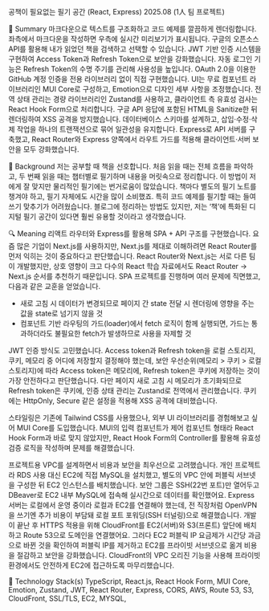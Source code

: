 공책이 필요없는 필기 공간 (React, Express)
2025.08 (1人 팀 프로젝트)

📌 Summary
마크다운으로 텍스트를 구조화하고 코드 예제를 깔끔하게 렌더링합니다. 좌측에서 마크다운을 작성하면 우측에 실시간 미리보기가 표시됩니다.
구글의 오픈소스 API를 활용해 내가 읽었던 책을 검색하고 선택할 수 있습니다.
JWT 기반 인증 시스템을 구현하여 Access Token과 Refresh Token으로 보안을 강화했습니다. 자동 로그인 기능은 Refresh Token의 수명 주기를 관리해 사용성을 높입니다.
OAuth 2.0을 이용한 GitHub 계정 인증을 전용 라이브러리 없이 직접 구현했습니다.
UI는 무료 컴포넌트 라이브러리인 MUI Core로 구성하고, Emotion으로 디자인 세부 사항을 조정했습니다.
전역 상태 관리는 경량 라이브러리인 Zustand를 사용하고, 클라이언트 측 유효성 검사는 React Hook Form으로 처리합니다.
구글 API 응답에 포함된 HTML을 Sanitize한 뒤 렌더링하여 XSS 공격을 방지했습니다.
데이터베이스 스키마를 설계하고, 삽입·수정·삭제 작업을 하나의 트랜잭션으로 묶어 일관성을 유지합니다.
Express로 API 서버를 구축했고, React Router와 Express 양쪽에서 라우트 가드를 적용해 클라이언트·서버 보안을 모두 강화했습니다.

🤔 Background
저는 공부할 때 책을 선호합니다. 
처음 읽을 때는 전체 흐름을 파악하고, 두 번째 읽을 때는 챕터별로 필기하며 내용을 머릿속으로 정리합니다. 
이 방법이 저에게 잘 맞지만 물리적인 필기에는 번거로움이 많았습니다. 
책마다 별도의 필기 노트를 챙겨야 하고, 필기 자체에도 시간을 많이 소비했죠. 
특히 코드 예제를 필기할 때는 들여쓰기 맞추기가 어려웠습니다. 
블로그에 정리하는 방법도 있지만, 저는 ‘책’에 특화된 디지털 필기 공간이 있다면 훨씬 유용할 것이라고 생각했습니다.

🔍 Meaning
리액트 라우터와 Express를 활용해 SPA + API 구조를 구현했습니다.
요즘 많은 기업이 Next.js를 사용하지만, Next.js를 제대로 이해하려면 React Router를 먼저 익히는 것이 중요하다고 판단했습니다.
React Router와 Next.js는 서로 다른 팀이 개발했지만, 상호 영향이 크고 다수의 React 학습 자료에서도 React Router → Next.js 순서를 추천하기 때문입니다.
SPA 프로젝트를 진행하며 여러 문제에 직면했고, 다음과 같은 교훈을 얻었습니다.
- 새로 고침 시 데이터가 변경되므로 페이지 간 state 전달 시 렌더링에 영향을 주는 값을 state로 넘기지 않을 것
- 컴포넌트 기반 라우팅의 가드(loader)에서 fetch 로직이 함께 실행되면, 가드는 통과하더라도 불필요한 fetch가 발생하므로 사용을 자제할 것

JWT 인증 방식도 고민했습니다. 
Access token과 Refresh token을 로컬 스토리지, 쿠키, 메모리 중 어디에 저장할지 결정해야 했는데, 
보안 우선순위(메모리 > 쿠키 > 로컬 스토리지)에 따라 Access token은 메모리에, Refresh token은 쿠키에 저장하는 것이 가장 안전하다고 판단했습니다. 
다만 페이지 새로 고침 시 메모리가 초기화되므로 Refresh token은 쿠키에, 인증 상태 관리는 Zustand로 전역에서 관리했습니다. 
쿠키에는 HttpOnly, Secure 같은 설정을 적용해 XSS 공격에 대비했습니다.

스타일링은 기존에 Tailwind CSS를 사용했으나, 외부 UI 라이브러리를 경험해보고 싶어 MUI Core를 도입했습니다. 
MUI의 입력 컴포넌트가 제어 컴포넌트 형태라 React Hook Form과 바로 맞지 않았지만, React Hook Form의 Controller를 활용해 유효성 검증 로직을 작성하며 문제를 해결했습니다.

프로젝트용 VPC를 설계하면서 비용과 보안을 최우선으로 고려했습니다. 
개인 프로젝트라 RDS 사용 대신 EC2에 직접 MySQL을 설치했고, 별도의 VPC 안에 퍼블릭 서브넷을 구성한 뒤 EC2 인스턴스를 배치했습니다.
보안 그룹은 SSH(22번 포트)만 열어두고 DBeaver로 EC2 내부 MySQL에 접속해 실시간으로 데이터를 확인했어요.
Express 서버는 로컬에서 운영 중이라 로컬과 EC2를 연결해야 했는데, 전 직장처럼 OpenVPN을 쓰기엔 추가 비용이 부담돼 로컬 포트 포워딩(SSH 터널링)으로 해결했습니다.
개발이 끝난 후 HTTPS 적용을 위해 CloudFront를 EC2(서버)와 S3(프론트) 앞단에 배치하고 Route 53으로 도메인을 연결했어요. 
그러다 EC2 퍼블릭 IP 요금제가 시간당 과금으로 바뀐 것을 확인하여 퍼블릭 IP를 제거하고 EC2를 프라이빗 서브넷으로 옮겨 비용을 절감하고 보안을 강화했습니다.
CloudFront의 VPC 오리진 기능을 사용해 프라이빗 환경에서도 안전하게 EC2에 접근하도록 마무리했습니다.

🔨 Technology Stack(s)
TypeScript, React.js, React Hook Form, MUI Core, Emotion, Zustand, JWT, React Router, Express, CORS, AWS, Route 53, S3, CloudFront, SSL/TLS, EC2, MYSQL, 
